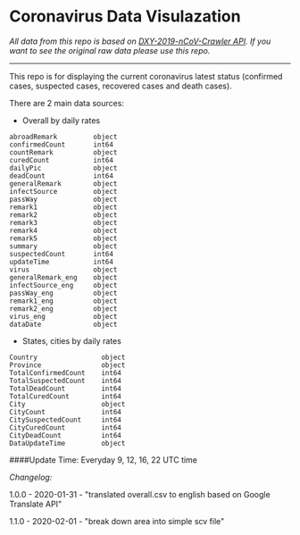 # Coronavirus Data Visulazation

*All data from this repo is based on [DXY-2019-nCoV-Crawler API](https://github.com/BlankerL/DXY-2019-nCoV-Crawler). If you want to see the original raw data please use this repo.*

_______________

This repo is for displaying the current coronavirus latest status (confirmed cases, suspected cases, recovered cases and death cases).


There are 2 main data sources:

* Overall by daily rates

```
abroadRemark         object
confirmedCount       int64
countRemark          object
curedCount           int64
dailyPic             object
deadCount            int64
generalRemark        object
infectSource         object
passWay              object
remark1              object
remark2              object
remark3              object
remark4              object
remark5              object
summary              object
suspectedCount       int64
updateTime           int64
virus                object
generalRemark_eng    object
infectSource_eng     object
passWay_eng          object
remark1_eng          object
remark2_eng          object
virus_eng            object
dataDate             object

```

* States, cities by daily rates

```
Country                object
Province               object
TotalConfirmedCount    int64
TotalSuspectedCount    int64
TotalDeadCount         int64
TotalCuredCount        int64
City                   object
CityCount              int64
CitySuspectedCount     int64
CityCuredCount         int64
CityDeadCount          int64
DataUpdateTime         object
```



####Update Time: Everyday 9, 12, 16, 22 UTC time

*Changelog:* 

1.0.0 - 2020-01-31 - "translated overall.csv to english based on Google Translate API"

1.1.0 - 2020-02-01 - "break down area into simple scv file"


